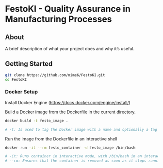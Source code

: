 # FestoKI - Quality Assurance in Manufacturing Processes


## About
A brief description of what your project does and why it’s useful.

## Getting Started

```bash
git clone https://github.com/nime6/FestoKI.git
cd FestoKI
```

### Docker Setup

Install Docker Engine (https://docs.docker.com/engine/install/)

Build a Docker image  from the Dockerfile in the current directory.

```bash
docker build -t festo_image .

# -t: Is used to tag the Docker image with a name and optionally a tag in the format name:tag
```

Run the image from the Dockerfile in an interactive shell

```bash
docker run -it --rm festo_container -d festo_image /bin/bash

# -it: Runs container in interactive mode, with /bin/bash in an interactive shell
# --rm: Ensures that the container is removed as soon as it stops running.
```



